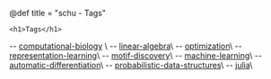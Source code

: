 @def title = "schu - Tags"

~~~
<h1>Tags</h1>
~~~

-- [computational-biology](/tag/comp-bio) \\ 
-- [linear-algebra](/tag/linear-algebra)\\
-- [optimization](/tag/optimization)\\
-- [representation-learning](/tag/representation-learning)\\
-- [motif-discovery](/tag/motif-discovery)\\
-- [machine-learning](/tag/machine-learning)\\
-- [automatic-differentiation](/tag/automatic-differentiation)\\
-- [probabilistic-data-structures](/tag/probabilistic-data-structures)\\
-- [julia](/tag/julia)\\